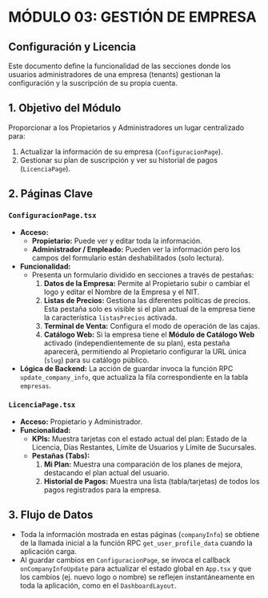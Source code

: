 # MÓDULO 03: GESTIÓN DE EMPRESA
## Configuración y Licencia

Este documento define la funcionalidad de las secciones donde los usuarios administradores de una empresa (tenants) gestionan la configuración y la suscripción de su propia cuenta.

## 1. Objetivo del Módulo

Proporcionar a los Propietarios y Administradores un lugar centralizado para:
1.  Actualizar la información de su empresa (`ConfiguracionPage`).
2.  Gestionar su plan de suscripción y ver su historial de pagos (`LicenciaPage`).

## 2. Páginas Clave

### `ConfiguracionPage.tsx`

-   **Acceso:**
    -   **Propietario:** Puede ver y editar toda la información.
    -   **Administrador / Empleado:** Pueden ver la información pero los campos del formulario están deshabilitados (solo lectura).
-   **Funcionalidad:**
    -   Presenta un formulario dividido en secciones a través de pestañas:
        1.  **Datos de la Empresa:** Permite al Propietario subir o cambiar el logo y editar el Nombre de la Empresa y el NIT.
        2.  **Listas de Precios:** Gestiona las diferentes políticas de precios. Esta pestaña solo es visible si el plan actual de la empresa tiene la característica `listasPrecios` activada.
        3.  **Terminal de Venta:** Configura el modo de operación de las cajas.
        4.  **Catálogo Web:** Si la empresa tiene el **Módulo de Catálogo Web** activado (independientemente de su plan), esta pestaña aparecerá, permitiendo al Propietario configurar la URL única (`slug`) para su catálogo público.
-   **Lógica de Backend:** La acción de guardar invoca la función RPC `update_company_info`, que actualiza la fila correspondiente en la tabla `empresas`.

### `LicenciaPage.tsx`

-   **Acceso:** Propietario y Administrador.
-   **Funcionalidad:**
    -   **KPIs:** Muestra tarjetas con el estado actual del plan: Estado de la Licencia, Días Restantes, Límite de Usuarios y Límite de Sucursales.
    -   **Pestañas (Tabs):**
        1.  **Mi Plan:** Muestra una comparación de los planes de mejora, destacando el plan actual del usuario.
        2.  **Historial de Pagos:** Muestra una lista (tabla/tarjetas) de todos los pagos registrados para la empresa.

## 3. Flujo de Datos

-   Toda la información mostrada en estas páginas (`companyInfo`) se obtiene de la llamada inicial a la función RPC `get_user_profile_data` cuando la aplicación carga.
-   Al guardar cambios en `ConfiguracionPage`, se invoca el callback `onCompanyInfoUpdate` para actualizar el estado global en `App.tsx` y que los cambios (ej. nuevo logo o nombre) se reflejen instantáneamente en toda la aplicación, como en el `DashboardLayout`.